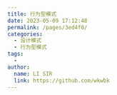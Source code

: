 ```yaml
---
title: 行为型模式
date: 2023-05-09 17:12:48
permalink: /pages/3ed4f0/
categories:
  - 设计模式
  - 行为型模式
tags:
  - 
author: 
  name: LI SIR
  link: https://github.com/wkwbk
---
```

